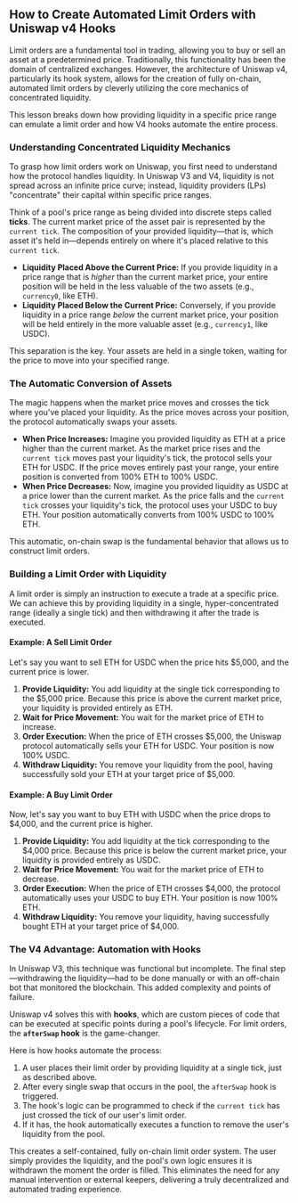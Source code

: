 ## How to Create Automated Limit Orders with Uniswap v4 Hooks

Limit orders are a fundamental tool in trading, allowing you to buy or sell an asset at a predetermined price. Traditionally, this functionality has been the domain of centralized exchanges. However, the architecture of Uniswap v4, particularly its hook system, allows for the creation of fully on-chain, automated limit orders by cleverly utilizing the core mechanics of concentrated liquidity.

This lesson breaks down how providing liquidity in a specific price range can emulate a limit order and how V4 hooks automate the entire process.

### Understanding Concentrated Liquidity Mechanics

To grasp how limit orders work on Uniswap, you first need to understand how the protocol handles liquidity. In Uniswap V3 and V4, liquidity is not spread across an infinite price curve; instead, liquidity providers (LPs) "concentrate" their capital within specific price ranges.

Think of a pool's price range as being divided into discrete steps called **ticks**. The current market price of the asset pair is represented by the `current tick`. The composition of your provided liquidity—that is, which asset it's held in—depends entirely on where it's placed relative to this `current tick`.

- **Liquidity Placed Above the Current Price:** If you provide liquidity in a price range that is _higher_ than the current market price, your entire position will be held in the less valuable of the two assets (e.g., `currency0`, like ETH).
- **Liquidity Placed Below the Current Price:** Conversely, if you provide liquidity in a price range _below_ the current market price, your position will be held entirely in the more valuable asset (e.g., `currency1`, like USDC).

This separation is the key. Your assets are held in a single token, waiting for the price to move into your specified range.

### The Automatic Conversion of Assets

The magic happens when the market price moves and crosses the tick where you've placed your liquidity. As the price moves across your position, the protocol automatically swaps your assets.

- **When Price Increases:** Imagine you provided liquidity as ETH at a price higher than the current market. As the market price rises and the `current tick` moves past your liquidity's tick, the protocol sells your ETH for USDC. If the price moves entirely past your range, your entire position is converted from 100% ETH to 100% USDC.
- **When Price Decreases:** Now, imagine you provided liquidity as USDC at a price lower than the current market. As the price falls and the `current tick` crosses your liquidity's tick, the protocol uses your USDC to buy ETH. Your position automatically converts from 100% USDC to 100% ETH.

This automatic, on-chain swap is the fundamental behavior that allows us to construct limit orders.

### Building a Limit Order with Liquidity

A limit order is simply an instruction to execute a trade at a specific price. We can achieve this by providing liquidity in a single, hyper-concentrated range (ideally a single tick) and then withdrawing it after the trade is executed.

#### Example: A Sell Limit Order

Let's say you want to sell ETH for USDC when the price hits $5,000, and the current price is lower.

1.  **Provide Liquidity:** You add liquidity at the single tick corresponding to the $5,000 price. Because this price is above the current market price, your liquidity is provided entirely as ETH.
2.  **Wait for Price Movement:** You wait for the market price of ETH to increase.
3.  **Order Execution:** When the price of ETH crosses $5,000, the Uniswap protocol automatically sells your ETH for USDC. Your position is now 100% USDC.
4.  **Withdraw Liquidity:** You remove your liquidity from the pool, having successfully sold your ETH at your target price of $5,000.

#### Example: A Buy Limit Order

Now, let's say you want to buy ETH with USDC when the price drops to $4,000, and the current price is higher.

1.  **Provide Liquidity:** You add liquidity at the tick corresponding to the $4,000 price. Because this price is below the current market price, your liquidity is provided entirely as USDC.
2.  **Wait for Price Movement:** You wait for the market price of ETH to decrease.
3.  **Order Execution:** When the price of ETH crosses $4,000, the protocol automatically uses your USDC to buy ETH. Your position is now 100% ETH.
4.  **Withdraw Liquidity:** You remove your liquidity, having successfully bought ETH at your target price of $4,000.

### The V4 Advantage: Automation with Hooks

In Uniswap V3, this technique was functional but incomplete. The final step—withdrawing the liquidity—had to be done manually or with an off-chain bot that monitored the blockchain. This added complexity and points of failure.

Uniswap v4 solves this with **hooks**, which are custom pieces of code that can be executed at specific points during a pool's lifecycle. For limit orders, the **`afterSwap` hook** is the game-changer.

Here is how hooks automate the process:

1.  A user places their limit order by providing liquidity at a single tick, just as described above.
2.  After every single swap that occurs in the pool, the `afterSwap` hook is triggered.
3.  The hook's logic can be programmed to check if the `current tick` has just crossed the tick of our user's limit order.
4.  If it has, the hook automatically executes a function to remove the user's liquidity from the pool.

This creates a self-contained, fully on-chain limit order system. The user simply provides the liquidity, and the pool's own logic ensures it is withdrawn the moment the order is filled. This eliminates the need for any manual intervention or external keepers, delivering a truly decentralized and automated trading experience.

